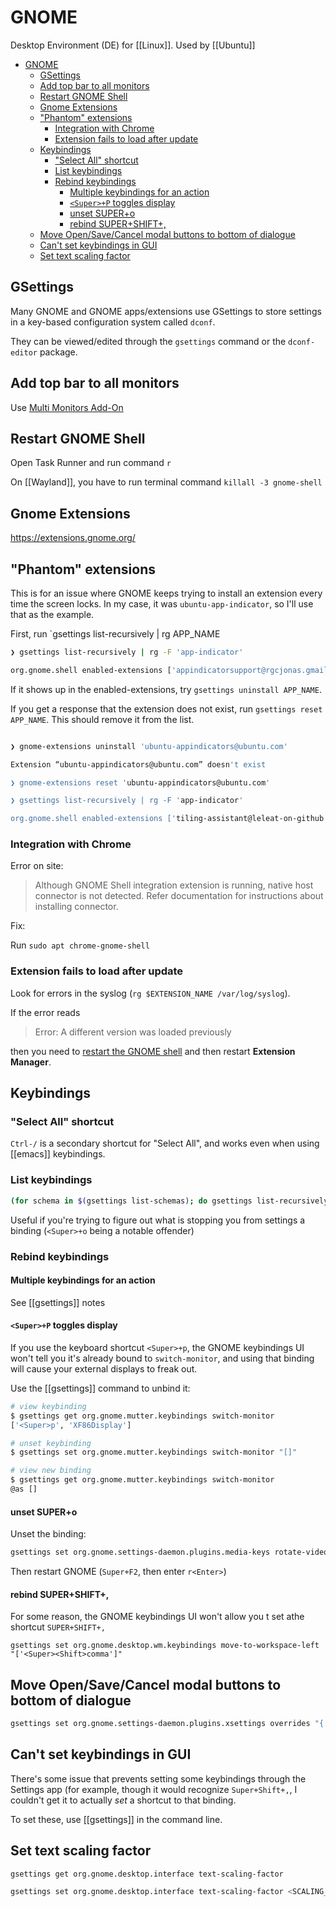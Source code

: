 # GNOME

Desktop Environment (DE) for [[Linux]]. Used by [[Ubuntu]]

- [GNOME](#gnome)
  - [GSettings](#gsettings)
  - [Add top bar to all monitors](#add-top-bar-to-all-monitors)
  - [Restart GNOME Shell](#restart-gnome-shell)
  - [Gnome Extensions](#gnome-extensions)
  - ["Phantom" extensions](#phantom-extensions)
    - [Integration with Chrome](#integration-with-chrome)
    - [Extension fails to load after update](#extension-fails-to-load-after-update)
  - [Keybindings](#keybindings)
    - ["Select All" shortcut](#select-all-shortcut)
    - [List keybindings](#list-keybindings)
    - [Rebind keybindings](#rebind-keybindings)
      - [Multiple keybindings for an action](#multiple-keybindings-for-an-action)
      - [`<Super>+P` toggles display](#superp-toggles-display)
      - [unset SUPER+o](#unset-supero)
      - [rebind SUPER+SHIFT+,](#rebind-supershift)
  - [Move Open/Save/Cancel modal buttons to bottom of dialogue](#move-opensavecancel-modal-buttons-to-bottom-of-dialogue)
  - [Can't set keybindings in GUI](#cant-set-keybindings-in-gui)
  - [Set text scaling factor](#set-text-scaling-factor)

## GSettings

Many GNOME and GNOME apps/extensions use GSettings to store settings in a key-based configuration system called `dconf`.

They can be viewed/edited through the `gsettings` command or the `dconf-editor` package.

## Add top bar to all monitors

Use [Multi Monitors Add-On](https://github.com/realh/multi-monitors-add-on)

## Restart GNOME Shell

Open Task Runner and run command `r`

On [[Wayland]], you have to run terminal command `killall -3 gnome-shell`

## Gnome Extensions

<https://extensions.gnome.org/>

## "Phantom" extensions

This is for an issue where GNOME keeps trying to install an extension every time the screen locks. In my case, it was
`ubuntu-app-indicator`, so I'll use that as the example.

First, run `gsettings list-recursively | rg APP_NAME

```bash
❯ gsettings list-recursively | rg -F 'app-indicator'

org.gnome.shell enabled-extensions ['appindicatorsupport@rgcjonas.gmail.com', 'tiling-assistant@leleat-on-github', 'desktop-icons@csoriano', 'ubuntu-appindicators@ubuntu.com', 'panelScroll@sun.wxg@gmail.com', 'touchpad-indicator@orangeshirt', 'gestureImprovements@gestures', 'workspace-switch-wraparound@theychx.org', 'multi-monitors-add-on@spin83', 'impatience@gfxmonk.net', 'trayIconsReloaded@selfmade.pl', 'babar@fthx', 'ubuntu-dock@ubuntu.com', 'walkpaper@walkpaper.blinkbp.github.com', 'user-theme@gnome-shell-extensions.gcampax.github.com', 'places-menu@gnome-shell-extensions.gcampax.github.com', 'sound-output-device-chooser@kgshank.net', 'caffeine@patapon.info', 'cpupower@mko-sl.de', 'horizontal-workspace-indicator@tty2.io']
```

If it shows up in the enabled-extensions, try `gsettings uninstall APP_NAME`.

If you get a response that the extension does not exist, run `gsettings reset APP_NAME`. This should remove it from the
list.

```bash

❯ gnome-extensions uninstall 'ubuntu-appindicators@ubuntu.com'

Extension “ubuntu-appindicators@ubuntu.com” doesn't exist

❯ gnome-extensions reset 'ubuntu-appindicators@ubuntu.com'

❯ gsettings list-recursively | rg -F 'app-indicator'

org.gnome.shell enabled-extensions ['tiling-assistant@leleat-on-github', 'desktop-icons@csoriano', 'panelScroll@sun.wxg@gmail.com', 'touchpad-indicator@orangeshirt', 'gestureImprovements@gestures', 'workspace-switch-wraparound@theychx.org', 'multi-monitors-add-on@spin83', 'impatience@gfxmonk.net', 'trayIconsReloaded@selfmade.pl', 'babar@fthx', 'ubuntu-dock@ubuntu.com', 'walkpaper@walkpaper.blinkbp.github.com', 'user-theme@gnome-shell-extensions.gcampax.github.com', 'places-menu@gnome-shell-extensions.gcampax.github.com', 'sound-output-device-chooser@kgshank.net', 'caffeine@patapon.info', 'cpupower@mko-sl.de', 'horizontal-workspace-indicator@tty2.io']
```

### Integration with Chrome

Error on site:

> Although GNOME Shell integration extension is running, native host connector is not detected. Refer documentation for instructions about installing connector.

Fix:

Run `sudo apt chrome-gnome-shell`

### Extension fails to load after update

Look for errors in the syslog (`rg $EXTENSION_NAME /var/log/syslog`).

If the error reads

> Error: A different version was loaded previously

then you need to [restart the GNOME shell](#restart-gnome-shell) and then restart **Extension Manager**.

## Keybindings

### "Select All" shortcut

`Ctrl-/` is a secondary shortcut for "Select All", and works even when using [[emacs]] keybindings.

### List keybindings

```bash
(for schema in $(gsettings list-schemas); do gsettings list-recursively $schema; done) | rg 'keybindings'
```

Useful if you're trying to figure out what is stopping you from settings a binding (`<Super>+o` being a notable
offender)

### Rebind keybindings

#### Multiple keybindings for an action

See [[gsettings]] notes

#### `<Super>+P` toggles display

If you use the keyboard shortcut `<Super>+p`, the GNOME keybindings UI won't tell you it's already bound to
`switch-monitor`, and using that binding will cause your external displays to freak out.

Use the [[gsettings]] command to unbind it:

```bash
# view keybinding
$ gsettings get org.gnome.mutter.keybindings switch-monitor
['<Super>p', 'XF86Display']

# unset keybinding
$ gsettings set org.gnome.mutter.keybindings switch-monitor "[]"

# view new binding
$ gsettings get org.gnome.mutter.keybindings switch-monitor     
@as []

```

#### unset SUPER+o

Unset the binding:

```bash
gsettings set org.gnome.settings-daemon.plugins.media-keys rotate-video-lock-static []
```

Then restart GNOME (`Super+F2`, then enter `r<Enter>`)

#### rebind SUPER+SHIFT+,

For some reason, the GNOME keybindings UI won't allow you t set athe shortcut `SUPER+SHIFT+,`

`gsettings set org.gnome.desktop.wm.keybindings move-to-workspace-left "['<Super><Shift>comma']"`

## Move Open/Save/Cancel modal buttons to bottom of dialogue

```bash
gsettings set org.gnome.settings-daemon.plugins.xsettings overrides "{'Gtk/DialogsUseHeader':<0>}"
```

## Can't set keybindings in GUI

There's some issue that prevents setting some keybindings through the Settings app (for example, though it would
recognize `Super+Shift+,`, I couldn't get it to actually _set_ a shortcut to that binding.

To set these, use [[gsettings]] in the command line.

## Set text scaling factor

```bash
gsettings get org.gnome.desktop.interface text-scaling-factor

gsettings set org.gnome.desktop.interface text-scaling-factor <SCALING_FACTOR>
```
